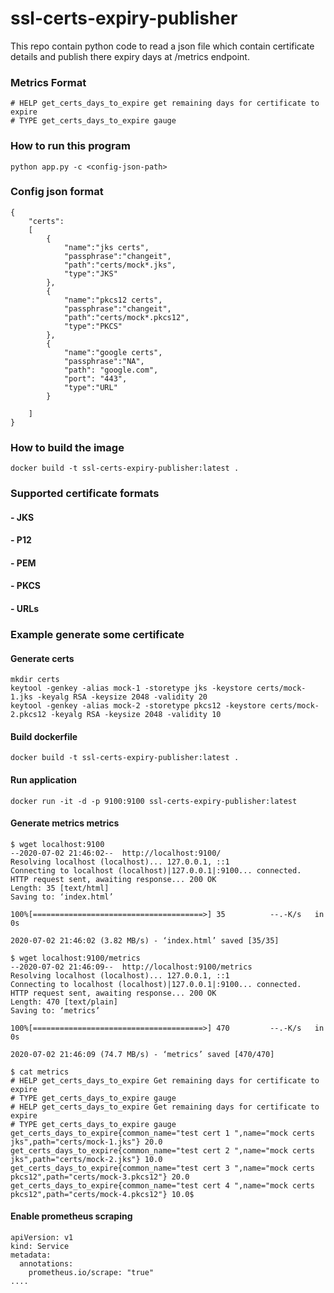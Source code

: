 # ssl-certs-expiry-publisher

This repo contain python code to read a json file which contain certificate details and publish there expiry days at /metrics endpoint.

### Metrics Format
```
# HELP get_certs_days_to_expire get remaining days for certificate to expire
# TYPE get_certs_days_to_expire gauge
```

### How to run this program
```
python app.py -c <config-json-path>
```


### Config json format
```
{
    "certs":
    [
        {
            "name":"jks certs",
            "passphrase":"changeit",
            "path":"certs/mock*.jks",
            "type":"JKS"
        },
        {
            "name":"pkcs12 certs",
            "passphrase":"changeit",
            "path":"certs/mock*.pkcs12",
            "type":"PKCS"
        },
        {
            "name":"google certs",
            "passphrase":"NA",
            "path": "google.com",
            "port": "443",
            "type":"URL"
        }

    ]
}
```

### How to build the image
```
docker build -t ssl-certs-expiry-publisher:latest .
```

### Supported certificate formats
#### - JKS
#### - P12
#### - PEM
#### - PKCS
#### - URLs


### Example generate some certificate

#### Generate certs
```
mkdir certs 
keytool -genkey -alias mock-1 -storetype jks -keystore certs/mock-1.jks -keyalg RSA -keysize 2048 -validity 20
keytool -genkey -alias mock-2 -storetype pkcs12 -keystore certs/mock-2.pkcs12 -keyalg RSA -keysize 2048 -validity 10
```
#### Build dockerfile
```
docker build -t ssl-certs-expiry-publisher:latest .
```
#### Run application
```
docker run -it -d -p 9100:9100 ssl-certs-expiry-publisher:latest

```
#### Generate metrics metrics
```
$ wget localhost:9100
--2020-07-02 21:46:02--  http://localhost:9100/
Resolving localhost (localhost)... 127.0.0.1, ::1
Connecting to localhost (localhost)|127.0.0.1|:9100... connected.
HTTP request sent, awaiting response... 200 OK
Length: 35 [text/html]
Saving to: ‘index.html’

100%[======================================>] 35          --.-K/s   in 0s

2020-07-02 21:46:02 (3.82 MB/s) - ‘index.html’ saved [35/35]

$ wget localhost:9100/metrics
--2020-07-02 21:46:09--  http://localhost:9100/metrics
Resolving localhost (localhost)... 127.0.0.1, ::1
Connecting to localhost (localhost)|127.0.0.1|:9100... connected.
HTTP request sent, awaiting response... 200 OK
Length: 470 [text/plain]
Saving to: ‘metrics’

100%[======================================>] 470         --.-K/s   in 0s

2020-07-02 21:46:09 (74.7 MB/s) - ‘metrics’ saved [470/470]

$ cat metrics
# HELP get_certs_days_to_expire Get remaining days for certificate to expire
# TYPE get_certs_days_to_expire gauge
# HELP get_certs_days_to_expire Get remaining days for certificate to expire
# TYPE get_certs_days_to_expire gauge
get_certs_days_to_expire{common_name="test cert 1 ",name="mock certs jks",path="certs/mock-1.jks"} 20.0
get_certs_days_to_expire{common_name="test cert 2 ",name="mock certs jks",path="certs/mock-2.jks"} 10.0
get_certs_days_to_expire{common_name="test cert 3 ",name="mock certs pkcs12",path="certs/mock-3.pkcs12"} 20.0
get_certs_days_to_expire{common_name="test cert 4 ",name="mock certs pkcs12",path="certs/mock-4.pkcs12"} 10.0$
```

#### Enable prometheus scraping
```
apiVersion: v1
kind: Service
metadata:
  annotations:
    prometheus.io/scrape: "true"
....

```
